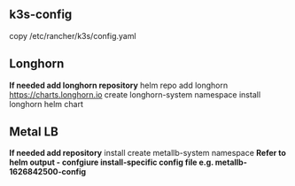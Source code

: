 ## k3s-config

copy /etc/rancher/k3s/config.yaml

## Longhorn
**If needed add longhorn repository**
helm repo add longhorn https://charts.longhorn.io
create longhorn-system namespace
install longhorn helm chart

## Metal LB
**If needed add repository**
install 
create metallb-system namespace
**Refer to helm output - confgiure install-specific config file e.g. metallb-1626842500-config**
